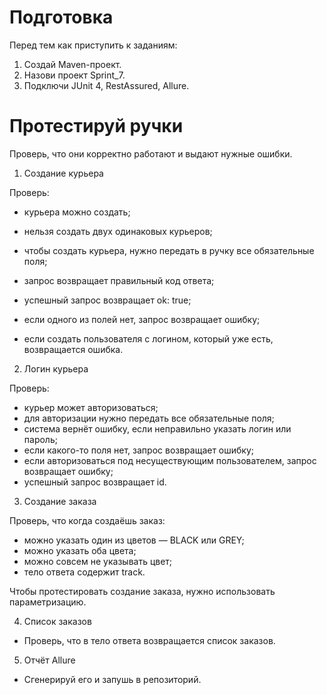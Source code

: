 # Подготовка

Перед тем как приступить к заданиям:

1. Создай Maven-проект.
2. Назови проект Sprint_7.
3. Подключи JUnit 4, RestAssured, Allure.

# Протестируй ручки



Проверь, что они корректно работают и выдают нужные ошибки.
1. Создание курьера

Проверь:
* курьера можно создать;
* нельзя создать двух одинаковых курьеров;

* чтобы создать курьера, нужно передать в ручку все обязательные поля;
* запрос возвращает правильный код ответа;

* успешный запрос возвращает ok: true;
* если одного из полей нет, запрос возвращает ошибку;

* если создать пользователя с логином, который уже есть, возвращается ошибка.

2. Логин курьера

Проверь:

* курьер может авторизоваться;
* для авторизации нужно передать все обязательные поля;
* система вернёт ошибку, если неправильно указать логин или пароль;
* если какого-то поля нет, запрос возвращает ошибку;
* если авторизоваться под несуществующим пользователем, запрос возвращает ошибку;
* успешный запрос возвращает id.

3. Создание заказа

Проверь, что когда создаёшь заказ:

* можно указать один из цветов — BLACK или GREY;
* можно указать оба цвета;
* можно совсем не указывать цвет;
* тело ответа содержит track.

Чтобы протестировать создание заказа, нужно использовать параметризацию.

4. Список заказов

* Проверь, что в тело ответа возвращается список заказов.


5. Отчёт Allure

* Сгенерируй его и запушь в репозиторий.
